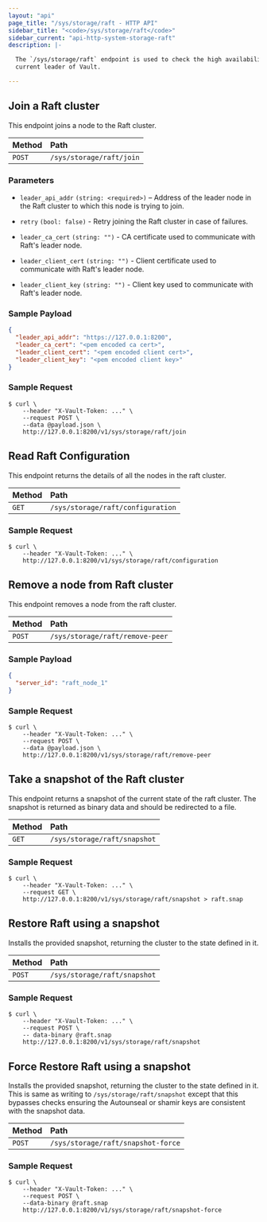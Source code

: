 ```yaml
---
layout: "api"
page_title: "/sys/storage/raft - HTTP API"
sidebar_title: "<code>/sys/storage/raft</code>"
sidebar_current: "api-http-system-storage-raft"
description: |-

  The `/sys/storage/raft` endpoint is used to check the high availability status and
  current leader of Vault.

---
```


## Join a Raft cluster

This endpoint joins a node to the Raft cluster.

| Method   | Path                         |
| :--------------------------- | :--------------------- |
| `POST`   | `/sys/storage/raft/join`    |

### Parameters

- `leader_api_addr` `(string: <required>)` – Address of the leader node in the
  Raft cluster to which this node is trying to join.

- `retry` `(bool: false)` - Retry joining the Raft cluster in case of
  failures.

- `leader_ca_cert` `(string: "")` - CA certificate used to communicate with
  Raft's leader node.

- `leader_client_cert` `(string: "")` - Client certificate used to communicate
  with Raft's leader node.

- `leader_client_key` `(string: "")` - Client key used to communicate with
  Raft's leader node.

### Sample Payload
```json
{
  "leader_api_addr": "https://127.0.0.1:8200",
  "leader_ca_cert": "<pem encoded ca cert>",
  "leader_client_cert": "<pem encoded client cert>",
  "leader_client_key": "<pem encoded client key>"
}
```
### Sample Request

```
$ curl \
    --header "X-Vault-Token: ..." \
    --request POST \
    --data @payload.json \
    http://127.0.0.1:8200/v1/sys/storage/raft/join
```

## Read Raft Configuration

This endpoint returns the details of all the nodes in the raft cluster.

| Method                       | Path                           |
| :--------------------------- | :----------------------------  |
| `GET`                          | `/sys/storage/raft/configuration`  |

### Sample Request

```
$ curl \
    --header "X-Vault-Token: ..." \
    http://127.0.0.1:8200/v1/sys/storage/raft/configuration
```

## Remove a node from Raft cluster

This endpoint removes a node from the raft cluster.

| Method   | Path                         |
| :--------------------------- | :--------------------- |
| `POST`   | `/sys/storage/raft/remove-peer`    |

### Sample Payload

```json
{
  "server_id": "raft_node_1"
}
```
### Sample Request

```
$ curl \
    --header "X-Vault-Token: ..." \
    --request POST \
    --data @payload.json \
    http://127.0.0.1:8200/v1/sys/storage/raft/remove-peer
```

## Take a snapshot of the Raft cluster

This endpoint returns a snapshot of the current state of the raft cluster. The
snapshot is returned as binary data and should be redirected to a file.

| Method                       | Path                           |
| :--------------------------- | :----------------------------  |
| `GET`                          | `/sys/storage/raft/snapshot`  |

### Sample Request

```
$ curl \
    --header "X-Vault-Token: ..." \
    --request GET \
    http://127.0.0.1:8200/v1/sys/storage/raft/snapshot > raft.snap
```

## Restore Raft using a snapshot

Installs the provided snapshot, returning the cluster to the state defined in it.

| Method   | Path                         |
| :--------------------------- | :--------------------- |
| `POST`   | `/sys/storage/raft/snapshot`    |


### Sample Request

```
$ curl \
    --header "X-Vault-Token: ..." \
    --request POST \
    -- data-binary @raft.snap
    http://127.0.0.1:8200/v1/sys/storage/raft/snapshot
```

## Force Restore Raft using a snapshot

Installs the provided snapshot, returning the cluster to the state defined in
it. This is same as writing to `/sys/storage/raft/snapshot` except that this
bypasses checks ensuring the Autounseal or shamir keys are consistent with the
snapshot data.

| Method   | Path                         |
| :--------------------------- | :--------------------- |
| `POST`   | `/sys/storage/raft/snapshot-force`    |

### Sample Request

```
$ curl \
    --header "X-Vault-Token: ..." \
    --request POST \
    --data-binary @raft.snap
    http://127.0.0.1:8200/v1/sys/storage/raft/snapshot-force
```
